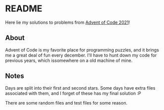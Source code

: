 # README
Here lie my solutions to problems from [Advent of Code 2021](https://adventofcode.com/2021)!

## About
Advent of Code is my favorite place for programming puzzles, and it brings me a great deal of fun every december. I'll have to hunt down my code for previous years, which issomewhere on a old machine of mine. 

## Notes
Days are split into their first and second stars. Some days have extra files associated with them, and I forget of these has my final solution :P

There are some random files and test files for some reason.
